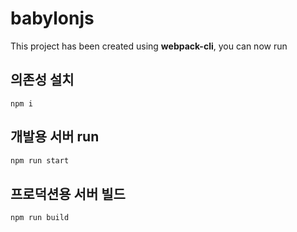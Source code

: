 # babylonjs

This project has been created using **webpack-cli**, you can now run

## 의존성 설치
```
npm i
```

## 개발용 서버 run

```bash
npm run start
```

## 프로덕션용 서버 빌드
```bash
npm run build

```
